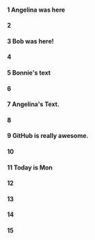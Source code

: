 #### 1 Angelina was here
#### 2
#### 3  Bob was here!
#### 4
#### 5 Bonnie's text
#### 6
#### 7 Angelina's Text.
#### 8
#### 9 GitHub is really awesome.
#### 10
#### 11 Today is Mon
#### 12
#### 13
#### 14
#### 15
